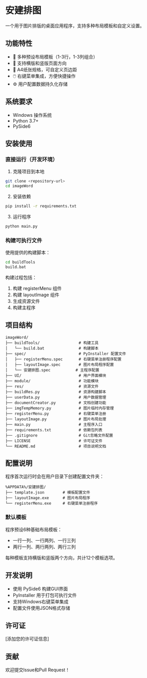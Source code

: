 # 安建排图

一个用于图片排版的桌面应用程序，支持多种布局模板和自定义设置。

## 功能特性

- 📐 多种预设布局模板（1-3行，1-3列组合）
- 🔄 支持横版和竖版页面方向
- 📄 A4纸张规格，可自定义页边距
- 🖱️ 右键菜单集成，方便快捷操作
- ⚙️ 用户配置数据持久化存储

## 系统要求

- Windows 操作系统
- Python 3.7+
- PySide6

## 安装使用

### 直接运行（开发环境）

1. 克隆项目到本地
```bash
git clone <repository-url>
cd imageWord
```

2. 安装依赖
```bash
pip install -r requirements.txt
```

3. 运行程序
```bash
python main.py
```

### 构建可执行文件

使用提供的构建脚本：

```bash
cd buildTools
build.bat
```

构建过程包括：
1. 构建 registerMenu 组件
2. 构建 layoutImage 组件  
3. 生成资源文件
4. 构建主程序

## 项目结构

```
imageWord/
├── buildTools/                 # 构建工具
│   └── build.bat               # 构建脚本
├── spec/                       # PyInstaller 配置文件
│   ├── registerMenu.spec       # 右键菜单注册程序配置
│   ├── layoutImage.spec        # 图片布局程序配置
│   └── 安建排图.spec           # 主程序配置
├── UI/                         # 用户界面模块
├── module/                     # 功能模块
├── res/                        # 资源文件
├── buildRes.py                 # 资源构建脚本
├── userData.py                 # 用户数据管理
├── documentCreator.py          # 文档创建功能
├── imgTempMemory.py            # 图片临时内存管理
├── registerMenu.py             # 右键菜单注册
├── layoutImage.py              # 图片布局处理
├── main.py                     # 主程序入口
├── requirements.txt            # 依赖包列表
├── .gitignore                  # Git忽略文件配置
├── LICENSE                     # 许可证文件
└── README.md                   # 项目说明文档
```

## 配置说明

程序首次运行时会在用户目录下创建配置文件夹：
```
%APPDATA%/安建排图/
├── template.json        # 模板配置文件
├── layoutImage.exe      # 图片布局程序
└── registerMenu.exe     # 右键菜单注册程序
```

### 默认模板

程序预设6种基础布局模板：
- 一行一列、一行两列、一行三列
- 两行一列、两行两列、两行三列

每种模板支持横版和竖版两个方向，共计12个模板选项。

## 开发说明

- 使用 PySide6 构建GUI界面
- PyInstaller 用于打包可执行文件
- 支持Windows右键菜单集成
- 配置文件使用JSON格式存储

## 许可证

[添加您的许可证信息]

## 贡献

欢迎提交Issue和Pull Request！